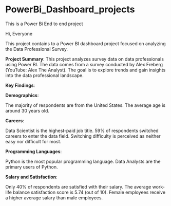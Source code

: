 # PowerBi_Dashboard_projects
This is a Power Bi End to end project


Hi, Everyone

This project contains to a Power BI dashboard project focused on analyzing the Data Professional Survey.

**Project Summary**:
This project analyzes survey data on data professionals using Power BI.
The data comes from a survey conducted by Alex Freberg (YouTube: Alex The Analyst).
The goal is to explore trends and gain insights into the data professional landscape.

**Key Findings**:

**Demographics**:

The majority of respondents are from the United States.
The average age is around 30 years old.

**Careers**:

Data Scientist is the highest-paid job title.
59% of respondents switched careers to enter the data field.
Switching difficulty is perceived as neither easy nor difficult for most.

**Programming Languages**:

Python is the most popular programming language.
Data Analysts are the primary users of Python.

**Salary and Satisfaction**:

Only 40% of respondents are satisfied with their salary.
The average work-life balance satisfaction score is 5.74 (out of 10).
Female employees receive a higher average salary than male employees.
